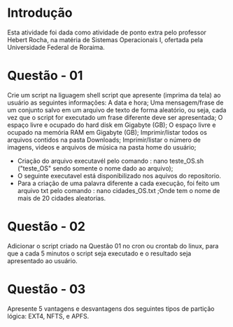 # Introdução
Esta atividade foi dada como atividade de ponto extra pelo professor Hebert Rocha, na matéria de Sistemas Operacionais I, ofertada pela Universidade Federal de Roraima.
# Questão - 01
Crie um script na liguagem shell script que apresente (imprima da tela) ao usuário as seguintes informações:
A data e hora;
Uma mensagem/frase de um conjunto salvo em um arquivo de texto de forma aleatório, ou seja, cada vez que o script for executado um frase diferente deve ser apresentada;
O espaço livre e ocupado do hard disk em Gigabyte (GB);
O espaço livre e ocupado na memória RAM em Gigabyte (GB);
Imprimir/listar todos os arquivos contidos na pasta Downloads;
Imprimir/listar o número de imagens, videos e arquivos de música na pasta home do usuário;

- Criação do arquivo executavél pelo comando : nano teste_OS.sh ("teste_OS" sendo somente o nome dado ao arquivo);
- O seguinte executavel está disponibilizado nos aquivos do repositorio. 
- Para a criação de uma palavra diferente a cada execução, foi feito um arquivo txt pelo comando : nano cidades_OS.txt ;Onde tem o nome de mais de 20 cidades aleatorias. 
# Questão - 02
Adicionar o script criado na Questão 01 no cron ou crontab do linux, para que a cada 5 minutos o script seja executado e o resultado seja apresentado ao usuário.
# Questão - 03
Apresente 5 vantagens e desvantagens dos seguintes tipos de partição lógica: EXT4, NFTS, e APFS.
